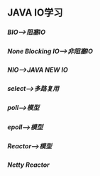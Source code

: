 ## JAVA IO学习
##### BIO-->阻塞IO
##### None Blocking IO-->非阻塞IO
##### NIO-->JAVA NEW IO
##### select-->多路复用
##### poll-->模型
##### epoll-->模型
##### Reactor-->模型
##### Netty Reactor
